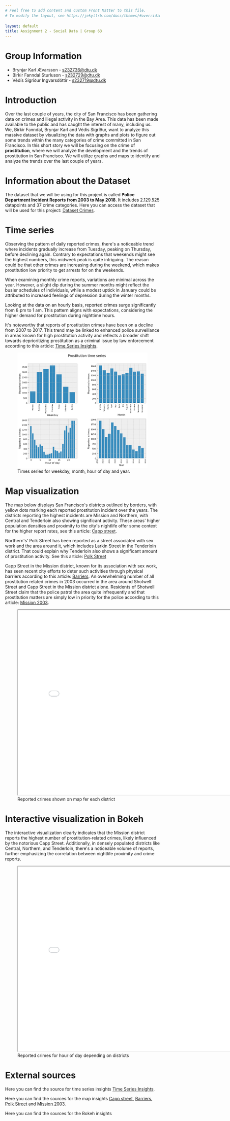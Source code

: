 ```yaml
---
# Feel free to add content and custom Front Matter to this file.
# To modify the layout, see https://jekyllrb.com/docs/themes/#overriding-theme-defaults

layout: default
title: Assignment 2 - Social Data | Group 63
---
```

# Group Information
* Brynjar Karl Ævarsson - s232736@dtu.dk
* Birkir Fanndal Sturluson - s232729@dtu.dk
* Védís Sigríður Ingvarsdóttir - s232719@dtu.dk

# Introduction

Over the last couple of years, the city of San Francisco has been gathering data on crimes and illegal activity in the Bay Area. This data has been made available to the public and has caught the interest of many, including us. 
We, Birkir Fanndal, Brynjar Karl and Védís Sigríður, want to analyze this massive dataset by visualizing the data with graphs and plots to figure out some trends within the many categories of crime committed in San Francisco.
In this short story we will be focusing on the crime of **prostitution**, where we will analyze the development and the trends of prostitution in San Francisco. We will utilize graphs and maps to identify and analyze the trends over the last couple of years.

# Information about the Dataset

The dataset that we will be using for this project is called **Police Department Incident Reports from 2003 to May 2018**. It includes 2.129.525 datapoints and 37 crime categories. Here you can access the dataset that will be used for this project: [Dataset Crimes][crime-data].

[crime-data]: https://data.sfgov.org/Public-Safety/Police-Department-Incident-Reports-Historical-2003/tmnf-yvry/about_data


# Time series

Observing the pattern of daily reported crimes, there's a noticeable trend where incidents gradually increase from Tuesday, peaking on Thursday, before declining again. Contrary to expectations that weekends might see the highest numbers, this midweek peak is quite intriguing. The reason could be that other crimes are increasing during the weekend, which makes prostitution low priority to get arrests for on the weekends. 

When examining monthly crime reports, variations are minimal across the year. However, a slight dip during the summer months might reflect the busier schedules of individuals, while a modest uptick in January could be attributed to increased feelings of depression during the winter months. 

Looking at the data on an hourly basis, reported crimes surge significantly from 8 pm to 1 am. This pattern aligns with expectations, considering the higher demand for prostitution during nighttime hours. 

It's noteworthy that reports of prostitution crimes have been on a decline from 2007 to 2017. This trend may be linked to enhanced police surveillance in areas known for high prostitution activity and reflects a broader shift towards deprioritizing prostitution as a criminal issue by law enforcement according to this article: [Time Series Insights][time-series].

<figure>
  <img src="/asset/images/timeseries3.png" alt="Time Series">
  <figcaption>Times series for weekday, month, hour of day and year.</figcaption>
</figure>



# Map visualization

The map below displays San Francisco's districts outlined by borders, with yellow dots marking each reported prostitution incident over the years. The districts reporting the highest incidents are Mission and Northern, with Central and Tenderloin also showing significant activity. These areas' higher population densities and proximity to the city's nightlife offer some context for the higher report rates, see this article: [Capp street][capp-street].

Northern's’ Polk Street has been reported as a street associated with sex work and the area around it, which includes Larkin Street in the Tenderloin district. That could explain why Tenderloin also shows a significant amount of prostitution activity. See this article: [Polk Street][polk]

Capp Street in the Mission district, known for its association with sex work, has seen recent city efforts to deter such activities through physical barriers according to this article: [Barriers][barrier]. An overwhelming number of all prostitution related crimes in 2003 occurred in the area around Shotwell Street and Capp Street in the Mission district alone. Residents of Shotwell Street claim that the police patrol the area quite infrequently and that prostitution matters are simply low in priority for the police according to this article: [Mission 2003][M2003].

<figure>
  <iframe src="/asset/map2.html" width="800" height="600"></iframe>
  <figcaption>Reported crimes shown on map fer each district</figcaption>
</figure>



# Interactive visualization in Bokeh

The interactive visualization clearly indicates that the Mission district reports the highest number of prostitution-related crimes, likely influenced by the notorious Capp Street. Additionally, in densely populated districts like Central, Northern, and Tenderloin, there's a noticeable volume of reports, further emphasizing the correlation between nightlife proximity and crime reports. 


<figure>
  <iframe src="/asset/Bokeh3.html" width="800" height="600"></iframe>
  <figcaption>Reported crimes for hour of day depending on districts</figcaption>
</figure>


# External sources 

Here you can find the source for time series insights [Time Series Insights][time-series].

Here you can find the sources for the map insights [Capp street][capp-street], [Barriers][barrier], [Polk Street][polk] and [Mission 2003][M2003].

Here you can find the sources for the Bokeh insights 

[time-series]: https://localnewsmatters.org/2023/08/17/sex-work-and-the-city-policing-prostitution-in-san-francisco-reflects-evolving-attitudes/
[capp-street]: https://www.sfgate.com/local/article/san-francisco-sex-workers-mission-17777619.php 
[barrier]: https://www.nbcbayarea.com/news/local/san-francisco-mission-barriers-address-sex-work/3320123/
[polk]: https://www.sfexaminer.com/news/san-francisco-police-crack-down-on-polk-street-prostitution/article_6ce939bb-52c5-508b-ac29-28adb35ecae8.html
[M2003]: https://missionmuckracker.wordpress.com/2017/05/19/shotwell-street-the-missions-prostitution-corridor/




